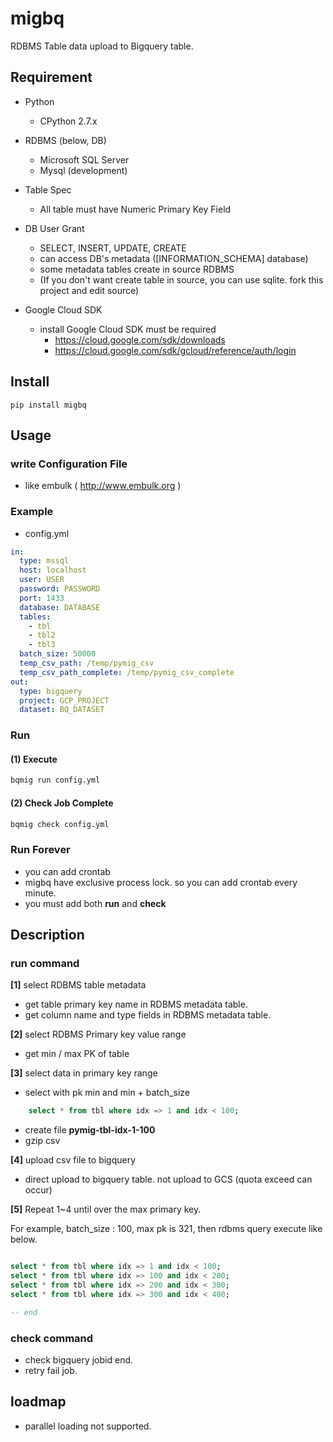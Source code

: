 # migbq 

RDBMS Table data upload to Bigquery table.

## Requirement

* Python
  - CPython 2.7.x

* RDBMS (below, DB)  
  - Microsoft SQL Server
  - Mysql (development)
  
* Table Spec
  - All table must have Numeric Primary Key Field

* DB User Grant
  - SELECT, INSERT, UPDATE, CREATE
  - can access DB's metadata ([INFORMATION_SCHEMA] database) 
  - some metadata tables create in source RDBMS
  - (If you don't want create table in source, you can use sqlite. fork this project and edit source)

* Google Cloud SDK 
  - install Google Cloud SDK must be required 
    - https://cloud.google.com/sdk/downloads
    - https://cloud.google.com/sdk/gcloud/reference/auth/login

## Install

```
pip install migbq
```

## Usage

### write Configuration File

* like embulk ( http://www.embulk.org ) 

### Example 

* config.yml 

```yml
in:
  type: mssql
  host: localhost
  user: USER
  password: PASSWORD
  port: 1433
  database: DATABASE
  tables: 
    - tbl
    - tbl2
    - tbl3
  batch_size: 50000
  temp_csv_path: /temp/pymig_csv
  temp_csv_path_complete: /temp/pymig_csv_complete 
out:
  type: bigquery
  project: GCP_PROJECT
  dataset: BQ_DATASET
```

### Run  

#### (1) Execute

```bash
bqmig run config.yml
```

#### (2) Check Job Complete

```bash
bqmig check config.yml
```

### Run Forever 

* you can add crontab 
* migbq have exclusive process lock. so you can add crontab every minute. 
* you must add both **run** and **check**  

## Description

### run command

**[1]** select RDBMS table metadata 
  - get table primary key name in RDBMS metadata table.
  - get column name and type fields in RDBMS metadata table.
   
**[2]** select RDBMS Primary key value range 
  - get min / max PK of table 
  
**[3]** select data in primary key range
  - select with pk min and min + batch_size
  
```sql
	select * from tbl where idx => 1 and idx < 100;
```

  - create file **pymig-tbl-idx-1-100** 
  - gzip csv  

**[4]** upload csv file to bigquery  
  - direct upload to bigquery table. not upload to GCS (quota exceed can occur)
  
**[5]** Repeat 1~4 until over the max primary key. 

For example, batch_size : 100, max pk is 321, then rdbms query execute like below.

```sql

select * from tbl where idx => 1 and idx < 100;
select * from tbl where idx => 100 and idx < 200;
select * from tbl where idx => 200 and idx < 300;
select * from tbl where idx => 300 and idx < 400;

-- end 

```

### check command

* check bigquery jobid end. 
* retry fail job.

## loadmap

* parallel loading not supported.  
